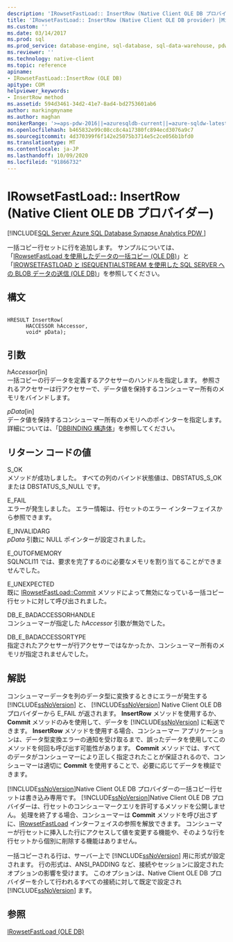 ```yaml
---
description: 'IRowsetFastLoad:: InsertRow (Native Client OLE DB プロバイダー)'
title: 'IRowsetFastLoad:: InsertRow (Native Client OLE DB provider) |Microsoft Docs'
ms.custom: ''
ms.date: 03/14/2017
ms.prod: sql
ms.prod_service: database-engine, sql-database, sql-data-warehouse, pdw
ms.reviewer: ''
ms.technology: native-client
ms.topic: reference
apiname:
- IRowsetFastLoad::InsertRow (OLE DB)
apitype: COM
helpviewer_keywords:
- InsertRow method
ms.assetid: 594d3461-34d2-41e7-8ad4-bd2753601ab6
author: markingmyname
ms.author: maghan
monikerRange: '>=aps-pdw-2016||=azuresqldb-current||=azure-sqldw-latest||>=sql-server-2016||=sqlallproducts-allversions||>=sql-server-linux-2017||=azuresqldb-mi-current'
ms.openlocfilehash: b465832e99c08cc8c4a17380fc894ecd3076a9c7
ms.sourcegitcommit: 4d370399f6f142e25075b3714e5c2ce056b1bfd0
ms.translationtype: MT
ms.contentlocale: ja-JP
ms.lasthandoff: 10/09/2020
ms.locfileid: "91866732"
---
```

# <a name="irowsetfastloadinsertrow-native-client-ole-db-provider"></a>IRowsetFastLoad:: InsertRow (Native Client OLE DB プロバイダー)
[!INCLUDE[SQL Server Azure SQL Database Synapse Analytics PDW ](../../includes/applies-to-version/sql-asdb-asdbmi-asa-pdw.md)]

  一括コピー行セットに行を追加します。 サンプルについては、「[IRowsetFastLoad を使用したデータの一括コピー (OLE DB)](../../relational-databases/native-client-ole-db-how-to/bulk-copy-data-using-irowsetfastload-ole-db.md)」と「[IROWSETFASTLOAD と ISEQUENTIALSTREAM を使用した SQL SERVER への BLOB データの送信 &#40;OLE DB&#41;](../../relational-databases/native-client-ole-db-how-to/send-blob-data-to-sql-server-using-irowsetfastload-and-isequentialstream-ole-db.md)」を参照してください。  
  
## <a name="syntax"></a>構文  
  
```  
  
HRESULT InsertRow(  
      HACCESSOR hAccessor,  
      void* pData);  
```  
  
## <a name="arguments"></a>引数  
 *hAccessor*[in]  
 一括コピーの行データを定義するアクセサーのハンドルを指定します。 参照されるアクセサーは行アクセサーで、データ値を保持するコンシューマー所有のメモリをバインドします。  
  
 *pData*[in]  
 データ値を保持するコンシューマー所有のメモリへのポインターを指定します。 詳細については、「[DBBINDING 構造体](/previous-versions/windows/desktop/ms716845(v=vs.85))」を参照してください。  
  
## <a name="return-code-values"></a>リターン コードの値  
 S_OK  
 メソッドが成功しました。 すべての列のバインド状態値は、DBSTATUS_S_OK または DBSTATUS_S_NULL です。  
  
 E_FAIL  
 エラーが発生しました。 エラー情報は、行セットのエラー インターフェイスから参照できます。  
  
 E_INVALIDARG  
 *pData* 引数に NULL ポインターが設定されました。  
  
 E_OUTOFMEMORY  
 SQLNCLI11 では、要求を完了するのに必要なメモリを割り当てることができませんでした。  
  
 E_UNEXPECTED  
 既に [IRowsetFastLoad::Commit](../../relational-databases/native-client-ole-db-interfaces/irowsetfastload-commit-ole-db.md) メソッドによって無効になっている一括コピー行セットに対して呼び出されました。  
  
 DB_E_BADACCESSORHANDLE  
 コンシューマーが指定した *hAccessor* 引数が無効でした。  
  
 DB_E_BADACCESSORTYPE  
 指定されたアクセサーが行アクセサーではなかったか、コンシューマー所有のメモリが指定されませんでした。  
  
## <a name="remarks"></a>解説  
 コンシューマーデータを列のデータ型に変換するときにエラーが発生する [!INCLUDE[ssNoVersion](../../includes/ssnoversion-md.md)] と、 [!INCLUDE[ssNoVersion](../../includes/ssnoversion-md.md)] Native Client OLE DB プロバイダーから E_FAIL が返されます。 **InsertRow** メソッドを使用するか、**Commit** メソッドのみを使用して、データを [!INCLUDE[ssNoVersion](../../includes/ssnoversion-md.md)] に転送できます。 **InsertRow** メソッドを使用する場合、コンシューマー アプリケーションは、データ型変換エラーの通知を受け取るまで、誤ったデータを使用してこのメソッドを何回も呼び出す可能性があります。 **Commit** メソッドでは、すべてのデータがコンシューマーにより正しく指定されたことが保証されるので、コンシューマーは適切に **Commit** を使用することで、必要に応じてデータを検証できます。  
  
 [!INCLUDE[ssNoVersion](../../includes/ssnoversion-md.md)]Native Client OLE DB プロバイダーの一括コピー行セットは書き込み専用です。 [!INCLUDE[ssNoVersion](../../includes/ssnoversion-md.md)]Native Client OLE DB プロバイダーは、行セットのコンシューマークエリを許可するメソッドを公開しません。 処理を終了する場合、コンシューマーは **Commit** メソッドを呼び出さずに、[IRowsetFastLoad](../../relational-databases/native-client-ole-db-interfaces/irowsetfastload-ole-db.md) インターフェイスの参照を解放できます。 コンシューマーが行セットに挿入した行にアクセスして値を変更する機能や、そのような行を行セットから個別に削除する機能はありません。  
  
 一括コピーされる行は、サーバー上で [!INCLUDE[ssNoVersion](../../includes/ssnoversion-md.md)] 用に形式が設定されます。 行の形式は、ANSI_PADDING など、接続やセッションに設定されたオプションの影響を受けます。 このオプションは、Native Client OLE DB プロバイダーを介して行われるすべての接続に対して既定で設定され [!INCLUDE[ssNoVersion](../../includes/ssnoversion-md.md)] ます。  
  
## <a name="see-also"></a>参照  
 [IRowsetFastLoad &#40;OLE DB&#41;](../../relational-databases/native-client-ole-db-interfaces/irowsetfastload-ole-db.md)  
  
